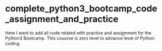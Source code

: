 # complete_python3_bootcamp_code_assignment_and_practice
Here I want to add all code related with practice and assignment for the Python3 Bootcamp. This couurse is zero level to advance level of Python coding.
